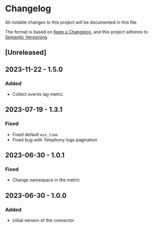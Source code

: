 # Changelog

All notable changes to this project will be documented in this file.

The format is based on [Keep a Changelog](https://keepachangelog.com/en/1.0.0/),
and this project adheres to [Semantic Versioning](https://semver.org/spec/v2.0.0.html).

## [Unreleased]

## 2023-11-22 - 1.5.0

### Added

- Collect events lag metric

## 2023-07-19 - 1.3.1

### Fixed

- Fixed default `min_time`
- Fixed bug with Telephony logs pagination

## 2023-06-30 - 1.0.1

### Fixed

- Change namespace in the metric

## 2023-06-30 - 1.0.0

### Added

- initial version of the connector
